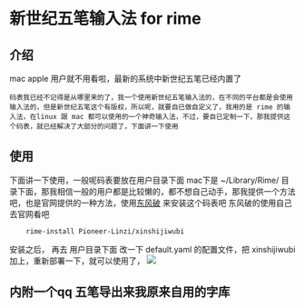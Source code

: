 # 新世纪五笔输入法 for rime
## 介绍
mac apple 用户就不用看啦，最新的系统中新世纪五笔已经内置了

	码表我已经不记得是从哪里来的了，我一个使用新世纪五笔输入法的，在不同的平台都是会使用输入法的，但是新世纪五笔这个有版权，所以呢，就要自已做自定义了，我用的是 rime 的输入法，在linux 跟 mac 都可以使用的一个神奇输入法，不过，要自已定制一下，那我提供这个码表，就已经解决了大部分的问题了，下面讲一下使用
## 使用
下面讲一下使用，一般呢码表要放在用户目录下面 mac下是 ~/Library/Rime/ 目录下面，那我相信一般的用户都是比较懒的，都不想自己动手，那我提供一个方法吧，也是官网提供的一种方法，使用[东风破](https://github.com/rime/brise "东风破") 来安装这个码表吧  东风破的使用自己去官网看吧
```
	rime-install Pioneer-Linzi/xinshijiwubi 
```
安装之后， 再去 用户目录下面 改一下 default.yaml 的配置文件，把 xinshijiwubi 加上，重新部署一下，就可以使用了，
![](https://ws1.sinaimg.cn/large/006tNc79ly1fpf4ocrg7vj30c809ymxe.jpg)


## 内附一个qq 五笔导出来我原来自用的字库

